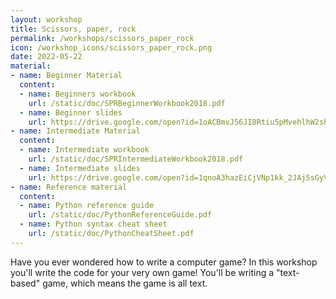 ```yaml
---
layout: workshop
title: Scissors, paper, rock
permalink: /workshops/scissors_paper_rock
icon: /workshop_icons/scissors_paper_rock.png
date: 2022-05-22
material:
- name: Beginner Material
  content:
  - name: Beginners workbook
    url: /static/doc/SPRBeginnerWorkbook2018.pdf
  - name: Beginner slides
    url: https://drive.google.com/open?id=1oACBmvJ56JI8Rtiu5pMvehlhW2shKibduge8QkmvcZE
- name: Intermediate Material
  content:
  - name: Intermediate workbook
    url: /static/doc/SPRIntermediateWorkbook2018.pdf
  - name: Intermediate slides
    url: https://drive.google.com/open?id=1qnoA3hazEiCjVNp1kk_2JAj5sGyVanWjoj4p-4n2XpM
- name: Reference material
  content:
  - name: Python reference guide
    url: /static/doc/PythonReferenceGuide.pdf
  - name: Python syntax cheat sheet
    url: /static/doc/PythonCheatSheet.pdf
---
```


Have you ever wondered how to write a computer game? In this workshop you'll write the code for your very own game! You'll be writing a "text-based" game, which means the game is all text.
